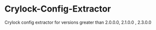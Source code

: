 # Crylock-Config-Extractor
Crylock config extractor for versions greater than 2.0.0.0, 2.1.0.0 , 2.3.0.0
